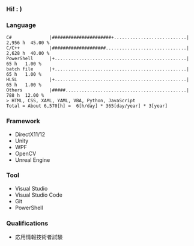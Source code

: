 ### Hi!   : )

### Language
<!--
# = 1~2%
+ = 0~1%
            0....10...20...30...40...50...60...70...80...90...100
6*3*365=6570  
-->
```
C#              |######################+...........................| 2,956 h  45.00 %
C/C++           |####################..............................| 2,628 h  40.00 %
PowerShell      |+.................................................|    65 h   1.00 %
batch file      |+.................................................|    65 h   1.00 %
HLSL            |+.................................................|    65 h   1.00 %
Others          |#####.............................................|   788 h  12.00 %
> HTML, CSS, XAML, YAML, VBA, Python, JavaScript
Total = About 6,570[h] =  6[h/day] * 365[day/year] * 3[year]
```

### Framework
- DirectX11/12
- Unity
- WPF
- OpenCV
- Unreal Engine

### Tool
- Visual Studio
- Visual Studio Code
- Git
- PowerShell

### Qualifications
- 応用情報技術者試験
